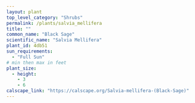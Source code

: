 ```yaml
---
layout: plant                                                              
top_level_category: "Shrubs"
permalink: /plants/salvia_mellifera
title: ""
common_name: "Black Sage"
scientific_name: "Salvia Mellifera"
plant_id: 4db51
sun_requirements:
  - "Full Sun"
# min then max in feet
plant_size:
  - height: 
    - 3
    - 6
calscape_link: "https://calscape.org/Salvia-mellifera-(Black-Sage)"
---
```


